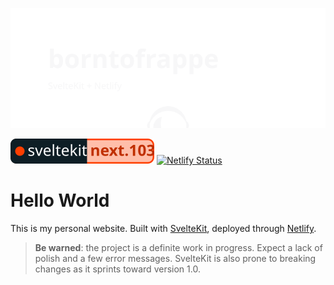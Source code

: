 [![borntofrappe with SvelteKit and Netlify](https://raw.githubusercontent.com/borntofrappe/borntofrappe/master/banner.svg)](http://borntofrappe.netlify.app/)

[![sveltekit version](https://raw.githubusercontent.com/borntofrappe/borntofrappe/master/sveltekit-badge.svg)](https://github.com/sveltejs/kit) [![Netlify Status](https://api.netlify.com/api/v1/badges/4e7278de-b395-4b4c-a54c-4c12fbd57fc9/deploy-status)](https://app.netlify.com/sites/borntofrappe/deploys)

# Hello World

This is my personal website. Built with [SvelteKit](https://github.com/sveltejs/kit), deployed through [Netlify](https://www.netlify.com/).

> **Be warned**: the project is a definite work in progress. Expect a lack of polish and a few error messages. SvelteKit is also prone to breaking changes as it sprints toward version 1.0.
